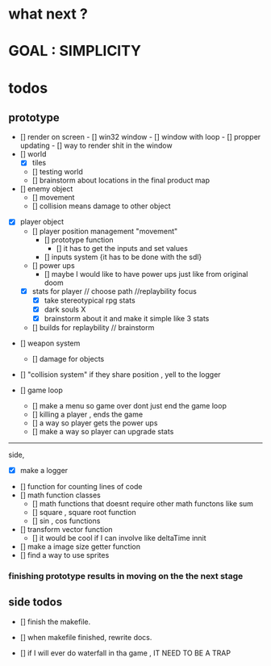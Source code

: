 # what next ?

# GOAL : SIMPLICITY
# todos
## prototype

- [] render on screen
      - [] win32 window
        - [] window with loop
      - [] propper updating
      - [] way to render shit in the window
- [] world
  - [x] tiles
  - [] testing world
  - [] brainstorm about locations in the final product map
- [] enemy object
  - [] movement
  - [] collision means damage to other object  
- [x] player object
  - [] player position management "movement"
    - [] prototype function
      - [] it has to get the inputs and set values
    - [] inputs system {it has to be done with the sdl}
  - [] power ups
    - [] maybe I would like to have power ups just like from original doom
  - [x] stats for player // choose path //replaybility focus
    - [x] take stereotypical rpg stats
    - [x] dark souls X
    - [x] brainstorm about it and make it simple like 3 stats 
  - [] builds for replaybility // brainstorm
- [] weapon system
  - [] damage for objects
- [] "collision system" if they share position , yell to the logger

- [] game loop
  - [] make a menu so game over dont just end the game loop
  - [] killing a player , ends the game
  - [] a way so player gets the power ups
  - [] make a way so player can upgrade stats

---
side,

- [x] make a logger
- [] function for counting lines of code
- [] math function classes
  - [] math functions that doesnt require other math functons like sum
  - [] square , square root function
  - [] sin , cos functions
- [] transform vector function
  - [] it would be cool if I can involve like deltaTime innit
- [] make a image size getter function
- [] find a way to use sprites

### finishing prototype results in moving on the the next stage

## side todos

- [] finish the makefile.
- [] when makefile finished, rewrite docs.

- [] if I will ever do waterfall in tha game , IT NEED TO BE A TRAP
